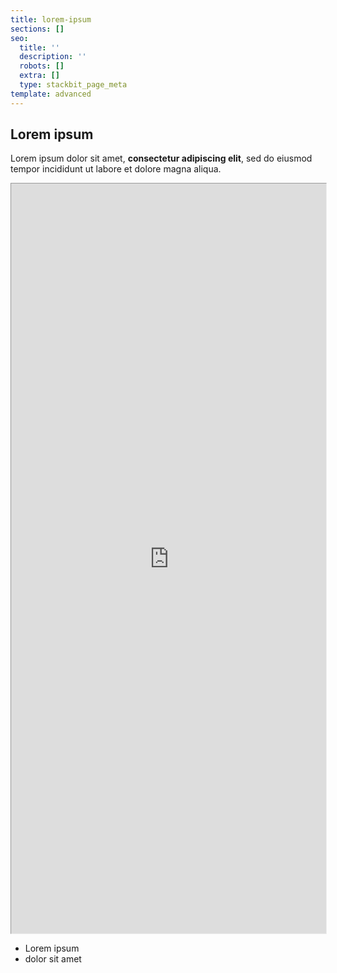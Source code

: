 ```yaml
---
title: lorem-ipsum
sections: []
seo:
  title: ''
  description: ''
  robots: []
  extra: []
  type: stackbit_page_meta
template: advanced
---
```

## Lorem ipsum

Lorem ipsum dolor sit amet, **consectetur adipiscing elit**, sed do eiusmod tempor incididunt ut labore et dolore magna aliqua.

<iframe src="https://bgoonz-blog-v3-0.netlify.app/contact/" height="1600px" width="100%" style="zoom:0.75;align-self:center;"></iframe>

- Lorem ipsum
- dolor sit amet